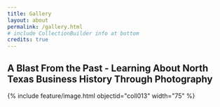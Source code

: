 ```yaml
---
title: Gallery
layout: about
permalink: /gallery.html
# include CollectionBuilder info at bottom
credits: true
---
```

## A Blast From the Past - Learning About North Texas Business History Through Photography

{% include feature/image.html objectid="coll013" width="75" %}

